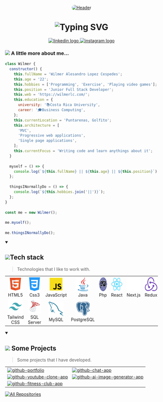 <div align="center" >
  <a href="https://wilmerlc.com/" target="_blank">
    <img style="border-radius:10px" src="https://res.cloudinary.com/wils09/image/upload/v1681429600/GitHub/readme_header_pnshmx.png" alt="Header" />
  </a>
</div>

<h1 align="center"> 
  <img src="https://readme-typing-svg.demolab.com?font=Fira+Code&size=30&duration=4000&pause=1000&color=2BBC8A&background=1FAEA800&center=true&vCenter=true&width=500&height=80&lines=Hello%2C+there!;This+is+Wilmer+L%C3%B3pez...;Junior+Full+Stack+Developer;Nice+to+meet+you!" alt="Typing SVG" />
</h1>

<div align="center">
  <a href="https://www.linkedin.com/in/wilmer-lopez-cespedes/" target="_blank">
    <img src="https://raw.githubusercontent.com/maurodesouza/profile-readme-generator/master/src/assets/icons/social/linkedin/default.svg" width="52" height="40" alt="linkedin logo"  />
  </a>
  <a href="https://www.instagram.com/i.am.wil20/" target="_blank">
    <img src="https://raw.githubusercontent.com/maurodesouza/profile-readme-generator/master/src/assets/icons/social/instagram/default.svg" width="52" height="40" alt="instagram logo"  />
  </a>
</div>

### <img src="https://media.giphy.com/media/VgCDAzcKvsR6OM0uWg/giphy.gif" width="50"> A little more about me...

```javascript
class Wilmer {
  constructor() {
    this.fullName = 'Wilmer Alesandro Lopez Cespedes';
    this.age = '22';
    this.hobbies = ['Programming', 'Exercise', 'Playing video games'];
    this.position = 'Junior Full Stack Developer';
    this.web = 'https://wilmerlc.com/';
    this.education = {
      university: '📚Costa Rica University',
      career: '🎓Business Computing',
    };
    this.currentLocation = 'Puntarenas, Golfito';
    this.architecture = [
      'MVC',
      'Progressive web applications',
      'Single page applications',
    ];
    this.currentFocus = 'Writing code and learn anythings about it';
  }

  myself = () => {
    console.log(`${this.fullName} || ${this.age} || ${this.position}`);
  };

  thingsINormallyDo = () => {
    console.log(`${this.hobbies.join('||')}`);
  };
}

const me = new Wilmer();

me.myself();

me.thingsINormallyDo();
```

<details open>
  <summary><h2 align="left" id="macropower-tech"><img src="https://media.giphy.com/media/juua9i2c2fA0AIp2iq/giphy.gif" width="50">Tech stack</h2>

> Technologies that I like to work with.</summary>

  <table>
    <tr>
      <td align="center" width="96">
        <a href="#macropower-tech">
          <img src="./assets/html.png" width="48" height="48" alt="C#" />
        </a>
        <br>HTML5
      </td>
      <td align="center" width="96">
        <a href="#macropower-tech">
          <img src="./assets/css3.png" width="48" height="48" alt="C#" />
        </a>
        <br>Css3
      </td>
      <td align="center" width="96">
        <a href="#macropower-tech">
          <img src="./assets/js.png" width="48" height="48" alt="C#" />
        </a>
        <br>JavaScript
      </td>
      <td align="center" width="96">
        <a href="#macropower-tech">
          <img src="./assets/java.png" width="48" height="48" alt="C#" />
        </a>
        <br>Java
      </td>
      <td align="center" width="96">
        <a href="#macropower-tech">
          <img src="./assets/php.svg" width="48" height="48" alt="C#" />
        </a>
        <br>Php
      </td>
      <td align="center" width="96">
        <a href="#macropower-tech">
          <img src="./assets/react.png" width="48" height="48" alt="C#" />
        </a>
        <br>React
      </td>
      <td align="center" width="96">
        <a href="#macropower-tech">
          <img src="./assets/nextjs.png" width="48" height="48" alt="C#" />
        </a>
        <br>Next.js
      </td>
      <td align="center" width="96">
        <a href="#macropower-tech">
          <img src="./assets/redux.png" width="48" height="48" alt="C#" />
        </a>
        <br>Redux
      </td>
      <td align="center" width="96">
        <a href="#macropower-tech">
          <img src="./assets/laravel.png" width="48" height="48" alt="C#" />
        </a>
        <br>Laravel
      </td>
    </tr>
    <tr>      
      <td align="center" width="96">
        <a href="#macropower-tech" >
          <img src="./assets/tailwind.png" width="48" height="48" alt="Thanos" />
        </a>
        <br>Tailwind CSS
      </td>
      <td align="center" width="96">
        <a href="#macropower-tech" >
          <img src="./assets/microsoft-sql-server.png" width="48" height="48" alt="Thanos" />
        </a>
        <br>SQL Server
      </td>
      <td align="center" width="96">
        <a href="#macropower-tech" >
          <img src="./assets/mysql.png" width="48" height="48" alt="Thanos" />
        </a>
        <br>MySQL
      </td>
      <td align="center" width="96">
        <a href="#macropower-tech" >
          <img src="./assets/postgresql.png" width="48" height="48" alt="Thanos" />
        </a>
        <br>PostgreSQL
      </td>
    </tr>
  </table>
</details>

<details open> 
  <summary><h2><img src="https://media.giphy.com/media/YULPJoecGetvtOm1H0/giphy.gif" width="50"> Some Projects</h2>
  
  > Some projects that I have developed.</summary>
  
  <table>
    <tr>
      <td>
        <a href="https://github.com/WilmerL2000/portfolio"><img width="400" height="auto" src="https://res.cloudinary.com/wils09/image/upload/v1681443650/GitHub/portfolio_czef86.gif" alt="github-portfolio"></a>
      </td>
      <td>
        <a href="https://github.com/WilmerL2000/chat-app"><img width="400" height="auto" src="https://res.cloudinary.com/wils09/image/upload/v1681448051/GitHub/chat-app_lutkfx.gif" alt="github-chat-app"></a>
      </td>
    </tr>
      <td>
          <a href="https://github.com/WilmerL2000/youtube-clone-app"><img width="400" height="auto" src="https://res.cloudinary.com/wils09/image/upload/v1681448055/GitHub/yt_-clone-app_cxqtt7.gif" alt="github-youtube-clone-app"></a>
        </td>
        <td>
          <a href="https://github.com/WilmerL2000/ai-image-generator-app"><img width="400" height="auto" src="https://res.cloudinary.com/wils09/image/upload/v1681444301/GitHub/ai-image-generator-app.gif" alt="github-ai-image-generator-app"></a>
        </td>
    <tr>
    </tr>
      <td>
          <a href="https://github.com/WilmerL2000/fitness-club-app"><img width="400" height="auto" src="https://res.cloudinary.com/wils09/image/upload/v1681444991/GitHub/exercise-app_nuxozi.gif" alt="github-fitness-club-app"></a>
        </td>
    <tr>
    
  </table>

<a href="https://github.com/WilmerL2000?tab=repositories"><img alt="All Repositories" title="All Repositories" src="https://custom-icon-badges.demolab.com/badge/-Click%20Here%20For%20All%20My%20Repos-1F222E?style=for-the-badge&logoColor=white&logo=repo"/></a>

</details>
